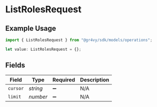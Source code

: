 # ListRolesRequest

## Example Usage

```typescript
import { ListRolesRequest } from "@gr4vy/sdk/models/operations";

let value: ListRolesRequest = {};
```

## Fields

| Field              | Type               | Required           | Description        |
| ------------------ | ------------------ | ------------------ | ------------------ |
| `cursor`           | *string*           | :heavy_minus_sign: | N/A                |
| `limit`            | *number*           | :heavy_minus_sign: | N/A                |